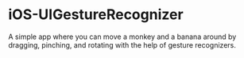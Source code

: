 # iOS-UIGestureRecognizer
A simple app where you can move a monkey and a banana around by dragging, pinching, and rotating with the help of gesture recognizers.

